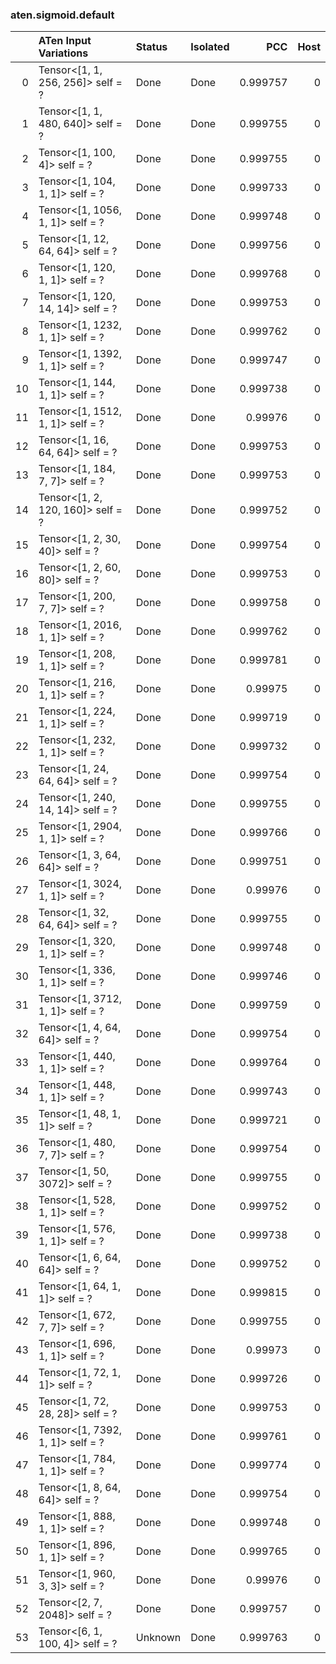 ### aten.sigmoid.default
|    | ATen Input Variations             | Status   | Isolated   |      PCC |   Host |
|---:|:----------------------------------|:---------|:-----------|---------:|-------:|
|  0 | Tensor<[1, 1, 256, 256]> self = ? | Done     | Done       | 0.999757 |      0 |
|  1 | Tensor<[1, 1, 480, 640]> self = ? | Done     | Done       | 0.999755 |      0 |
|  2 | Tensor<[1, 100, 4]> self = ?      | Done     | Done       | 0.999755 |      0 |
|  3 | Tensor<[1, 104, 1, 1]> self = ?   | Done     | Done       | 0.999733 |      0 |
|  4 | Tensor<[1, 1056, 1, 1]> self = ?  | Done     | Done       | 0.999748 |      0 |
|  5 | Tensor<[1, 12, 64, 64]> self = ?  | Done     | Done       | 0.999756 |      0 |
|  6 | Tensor<[1, 120, 1, 1]> self = ?   | Done     | Done       | 0.999768 |      0 |
|  7 | Tensor<[1, 120, 14, 14]> self = ? | Done     | Done       | 0.999753 |      0 |
|  8 | Tensor<[1, 1232, 1, 1]> self = ?  | Done     | Done       | 0.999762 |      0 |
|  9 | Tensor<[1, 1392, 1, 1]> self = ?  | Done     | Done       | 0.999747 |      0 |
| 10 | Tensor<[1, 144, 1, 1]> self = ?   | Done     | Done       | 0.999738 |      0 |
| 11 | Tensor<[1, 1512, 1, 1]> self = ?  | Done     | Done       | 0.99976  |      0 |
| 12 | Tensor<[1, 16, 64, 64]> self = ?  | Done     | Done       | 0.999753 |      0 |
| 13 | Tensor<[1, 184, 7, 7]> self = ?   | Done     | Done       | 0.999753 |      0 |
| 14 | Tensor<[1, 2, 120, 160]> self = ? | Done     | Done       | 0.999752 |      0 |
| 15 | Tensor<[1, 2, 30, 40]> self = ?   | Done     | Done       | 0.999754 |      0 |
| 16 | Tensor<[1, 2, 60, 80]> self = ?   | Done     | Done       | 0.999753 |      0 |
| 17 | Tensor<[1, 200, 7, 7]> self = ?   | Done     | Done       | 0.999758 |      0 |
| 18 | Tensor<[1, 2016, 1, 1]> self = ?  | Done     | Done       | 0.999762 |      0 |
| 19 | Tensor<[1, 208, 1, 1]> self = ?   | Done     | Done       | 0.999781 |      0 |
| 20 | Tensor<[1, 216, 1, 1]> self = ?   | Done     | Done       | 0.99975  |      0 |
| 21 | Tensor<[1, 224, 1, 1]> self = ?   | Done     | Done       | 0.999719 |      0 |
| 22 | Tensor<[1, 232, 1, 1]> self = ?   | Done     | Done       | 0.999732 |      0 |
| 23 | Tensor<[1, 24, 64, 64]> self = ?  | Done     | Done       | 0.999754 |      0 |
| 24 | Tensor<[1, 240, 14, 14]> self = ? | Done     | Done       | 0.999755 |      0 |
| 25 | Tensor<[1, 2904, 1, 1]> self = ?  | Done     | Done       | 0.999766 |      0 |
| 26 | Tensor<[1, 3, 64, 64]> self = ?   | Done     | Done       | 0.999751 |      0 |
| 27 | Tensor<[1, 3024, 1, 1]> self = ?  | Done     | Done       | 0.99976  |      0 |
| 28 | Tensor<[1, 32, 64, 64]> self = ?  | Done     | Done       | 0.999755 |      0 |
| 29 | Tensor<[1, 320, 1, 1]> self = ?   | Done     | Done       | 0.999748 |      0 |
| 30 | Tensor<[1, 336, 1, 1]> self = ?   | Done     | Done       | 0.999746 |      0 |
| 31 | Tensor<[1, 3712, 1, 1]> self = ?  | Done     | Done       | 0.999759 |      0 |
| 32 | Tensor<[1, 4, 64, 64]> self = ?   | Done     | Done       | 0.999754 |      0 |
| 33 | Tensor<[1, 440, 1, 1]> self = ?   | Done     | Done       | 0.999764 |      0 |
| 34 | Tensor<[1, 448, 1, 1]> self = ?   | Done     | Done       | 0.999743 |      0 |
| 35 | Tensor<[1, 48, 1, 1]> self = ?    | Done     | Done       | 0.999721 |      0 |
| 36 | Tensor<[1, 480, 7, 7]> self = ?   | Done     | Done       | 0.999754 |      0 |
| 37 | Tensor<[1, 50, 3072]> self = ?    | Done     | Done       | 0.999755 |      0 |
| 38 | Tensor<[1, 528, 1, 1]> self = ?   | Done     | Done       | 0.999752 |      0 |
| 39 | Tensor<[1, 576, 1, 1]> self = ?   | Done     | Done       | 0.999738 |      0 |
| 40 | Tensor<[1, 6, 64, 64]> self = ?   | Done     | Done       | 0.999752 |      0 |
| 41 | Tensor<[1, 64, 1, 1]> self = ?    | Done     | Done       | 0.999815 |      0 |
| 42 | Tensor<[1, 672, 7, 7]> self = ?   | Done     | Done       | 0.999755 |      0 |
| 43 | Tensor<[1, 696, 1, 1]> self = ?   | Done     | Done       | 0.99973  |      0 |
| 44 | Tensor<[1, 72, 1, 1]> self = ?    | Done     | Done       | 0.999726 |      0 |
| 45 | Tensor<[1, 72, 28, 28]> self = ?  | Done     | Done       | 0.999753 |      0 |
| 46 | Tensor<[1, 7392, 1, 1]> self = ?  | Done     | Done       | 0.999761 |      0 |
| 47 | Tensor<[1, 784, 1, 1]> self = ?   | Done     | Done       | 0.999774 |      0 |
| 48 | Tensor<[1, 8, 64, 64]> self = ?   | Done     | Done       | 0.999754 |      0 |
| 49 | Tensor<[1, 888, 1, 1]> self = ?   | Done     | Done       | 0.999748 |      0 |
| 50 | Tensor<[1, 896, 1, 1]> self = ?   | Done     | Done       | 0.999765 |      0 |
| 51 | Tensor<[1, 960, 3, 3]> self = ?   | Done     | Done       | 0.99976  |      0 |
| 52 | Tensor<[2, 7, 2048]> self = ?     | Done     | Done       | 0.999757 |      0 |
| 53 | Tensor<[6, 1, 100, 4]> self = ?   | Unknown  | Done       | 0.999763 |      0 |

